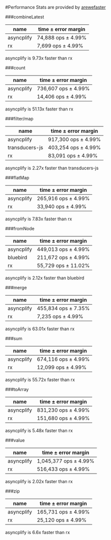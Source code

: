 #Performance
Stats are provided by [arewefaster](https://github.com/danylaporte/arewefaster)


###combineLatest

|name|time ± error margin|
|---|-----|
|asyncplify|74,888 ops ± 4.99%|
|rx|7,699 ops ± 4.99%|
asyncplify is 9.73x faster than rx

###count

|name|time ± error margin|
|---|-----|
|asyncplify|736,607 ops ± 4.99%|
|rx|14,406 ops ± 4.99%|
asyncplify is 51.13x faster than rx

###filter/map

|name|time ± error margin|
|---|-----|
|asyncplify|917,300 ops ± 4.99%|
|transducers-js|403,254 ops ± 4.99%|
|rx|83,091 ops ± 4.99%|
asyncplify is 2.27x faster than transducers-js

###flatMap

|name|time ± error margin|
|---|-----|
|asyncplify|265,916 ops ± 4.99%|
|rx|33,940 ops ± 4.99%|
asyncplify is 7.83x faster than rx

###fromNode

|name|time ± error margin|
|---|-----|
|asyncplify|449,013 ops ± 4.99%|
|bluebird|211,672 ops ± 4.99%|
|rx|55,729 ops ± 11.02%|
asyncplify is 2.12x faster than bluebird

###merge

|name|time ± error margin|
|---|-----|
|asyncplify|455,834 ops ± 7.35%|
|rx|7,235 ops ± 4.99%|
asyncplify is 63.01x faster than rx

###sum

|name|time ± error margin|
|---|-----|
|asyncplify|674,116 ops ± 4.99%|
|rx|12,099 ops ± 4.99%|
asyncplify is 55.72x faster than rx

###toArray

|name|time ± error margin|
|---|-----|
|asyncplify|831,230 ops ± 4.99%|
|rx|151,680 ops ± 4.99%|
asyncplify is 5.48x faster than rx

###value

|name|time ± error margin|
|---|-----|
|asyncplify|1,045,377 ops ± 4.99%|
|rx|516,433 ops ± 4.99%|
asyncplify is 2.02x faster than rx

###zip

|name|time ± error margin|
|---|-----|
|asyncplify|165,731 ops ± 4.99%|
|rx|25,120 ops ± 4.99%|
asyncplify is 6.6x faster than rx
